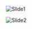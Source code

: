 
![Slide1](https://user-images.githubusercontent.com/88464276/228962593-59089261-36ad-4ce9-aeb7-ec1f9d703e52.jpg)

![Slide2](https://user-images.githubusercontent.com/88464276/229248051-f67a8230-951e-4188-8d00-a13f6d055e53.jpg)
<!--
**alissonlouly/alissonlouly** is a ✨ _special_ ✨ repository because its `README.md` (this file) appears on your GitHub profile.

Here are some ideas to get you started:

- 🔭 I’m currently working on ...
- 🌱 I’m currently learning ...
- 👯 I’m looking to collaborate on ...
- 🤔 I’m looking for help with ...
- 💬 Ask me about ...
- 📫 How to reach me: ...
- 😄 Pronouns: ...
- ⚡ Fun fact: ...
-->
